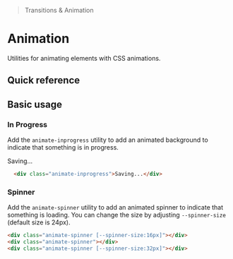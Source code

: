 > Transitions & Animation

# Animation

Utilities for animating elements with CSS animations.

## Quick reference

<qr-table />

## Basic usage

### In Progress
Add the `animate-inprogress` utility to add an animated background to indicate that something is in progress.

<container class="flex place-content-center  animate-inprogress">
Saving...
</container>

```html
  <div class="animate-inprogress">Saving...</div>
```

### Spinner
Add the `animate-spinner` utility to add an animated spinner to indicate that something is loading.
You can change the size by adjusting `--spinner-size` (default size is 24px).

<container class="flex gap-32 place-content-center place-items-center">
  <div class="animate-spinner [--spinner-size:16px]"></div>
  <div class="animate-spinner"></div>
  <div class="animate-spinner [--spinner-size:32px]"></div>
</container>

```html
<div class="animate-spinner [--spinner-size:16px]"></div>
<div class="animate-spinner"></div>
<div class="animate-spinner [--spinner-size:32px]"></div>
```